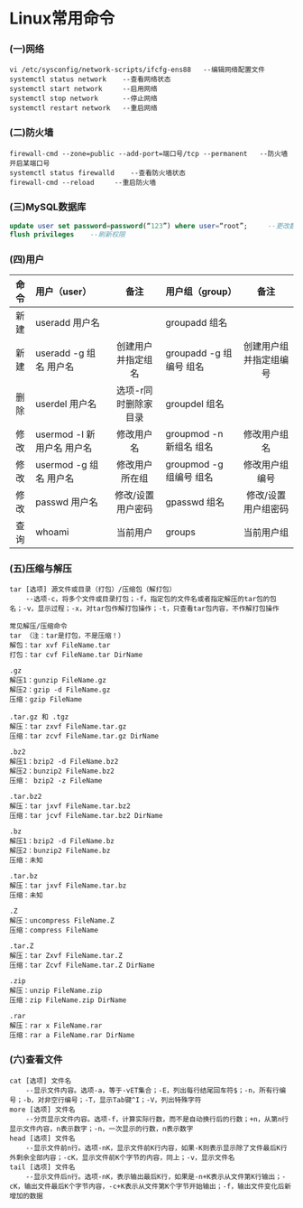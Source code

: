 # Linux常用命令
### (一)网络
```shell
vi /etc/sysconfig/network-scripts/ifcfg-ens88   --编辑网络配置文件
systemctl status network    --查看网络状态
systemctl start network     --启用网络  
systemctl stop network      --停止网络    
systemctl restart network   --重启网络
```

### (二)防火墙
```shell
firewall-cmd --zone=public --add-port=端口号/tcp --permanent   --防火墙开启某端口号
systemctl status firewalld    --查看防火墙状态
firewall-cmd --reload     --重启防火墙
```

### (三)MySQL数据库
```sql
update user set password=password(“123”) where user=“root”;     --更改数据库root用户密码
flush privileges    --刷新权限
```

### (四)用户
| 命令 | 用户（user） | 备注 | 用户组（group） | 备注
:-: | :- | :-: | :- | :-:
新建 | useradd 用户名 |  | groupadd 组名 | | 
新建 | useradd -g 组名 用户名 | 创建用户并指定组名 | groupadd -g 组编号 组名 | 创建用户组并指定组编号|
删除 | userdel 用户名 | 选项-r同时删除家目录 | groupdel 组名 | | 
修改 | usermod -l 新用户名 用户名 | 修改用户名 | groupmod -n 新组名 组名 | 修改用户组名|
修改 | usermod -g 组名 用户名 | 修改用户所在组 | groupmod -g 组编号 组名 | 修改用户组编号| 
修改 | passwd 用户名 | 修改/设置用户密码 | gpasswd 组名 | 修改/设置用户组密码|
查询 | whoami | 当前用户 | groups | 当前用户组| 

### (五)压缩与解压
```shell
tar [选项] 源文件或目录（打包）/压缩包（解打包）      
    --选项-c，将多个文件或目录打包；-f，指定包的文件名或者指定解压的tar包的包名；-v，显示过程；-x，对tar包作解打包操作；-t，只查看tar包内容，不作解打包操作
    
常见解压/压缩命令
tar （注：tar是打包，不是压缩！）
解包：tar xvf FileName.tar
打包：tar cvf FileName.tar DirName

.gz
解压1：gunzip FileName.gz
解压2：gzip -d FileName.gz
压缩：gzip FileName

.tar.gz 和 .tgz
解压：tar zxvf FileName.tar.gz
压缩：tar zcvf FileName.tar.gz DirName

.bz2
解压1：bzip2 -d FileName.bz2
解压2：bunzip2 FileName.bz2
压缩： bzip2 -z FileName

.tar.bz2
解压：tar jxvf FileName.tar.bz2
压缩：tar jcvf FileName.tar.bz2 DirName

.bz
解压1：bzip2 -d FileName.bz
解压2：bunzip2 FileName.bz
压缩：未知

.tar.bz
解压：tar jxvf FileName.tar.bz
压缩：未知

.Z
解压：uncompress FileName.Z
压缩：compress FileName

.tar.Z
解压：tar Zxvf FileName.tar.Z
压缩：tar Zcvf FileName.tar.Z DirName

.zip
解压：unzip FileName.zip
压缩：zip FileName.zip DirName

.rar
解压：rar x FileName.rar
压缩：rar a FileName.rar DirName
```

### (六)查看文件
```shell
cat [选项] 文件名
    --显示文件内容。选项-a，等于-vET集合；-E，列出每行结尾回车符$；-n，所有行编号；-b，对非空行编号；-T，显示Tab键^I；-V，列出特殊字符
more [选项] 文件名     
    --分页显示文件内容。选项-f，计算实际行数，而不是自动换行后的行数；+n，从第n行显示文件内容，n表示数字；-n，一次显示的行数，n表示数字
head [选项] 文件名     
    --显示文件前n行。选项-nK，显示文件前K行内容，如果-K则表示显示除了文件最后K行外剩余全部内容；-cK，显示文件前K个字节的内容，同上；-v，显示文件名
tail [选项] 文件名     
    --显示文件后n行。选项-nK，表示输出最后K行，如果是-n+K表示从文件第K行输出；-cK，输出文件最后K个字节内容，-c+K表示从文件第K个字节开始输出；-f，输出文件变化后新增加的数据
```

